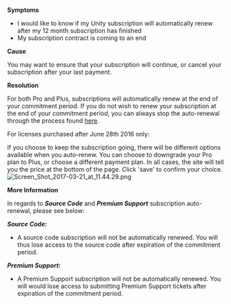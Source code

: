 

**Symptoms**


- I would like to know if my Unity subscription will automatically renew after my 12 month subscription has finished
- My subscription contract is coming to an end



**Cause**



You may want to ensure that your subscription will continue, or cancel your subscription after your last payment.



**Resolution**



For both Pro and Plus, subscriptions will automatically renew at the end of your commitment period. If you do not wish to renew your subscription at the end of your commitment period, you can always stop the auto-renewal through the process found [here](https://support.unity3d.com/hc/en-us/articles/205767715).



For licenses purchased after June 28th 2016 only:



If you choose to keep the subscription going, there will be different options available when you auto-renew. You can choose to downgrade your Pro plan to Plus, or choose a different payment plan. In all cases, the site will tell you the price at the bottom of the page. Click 'save' to confirm your choice.![Screen_Shot_2017-03-21_at_11.44.29.png](/hc/article_attachments/115004089823/Screen_Shot_2017-03-21_at_11.44.29.png)



**More Information**



In regards to  ***Source Code***  and  ***Premium Support***  subscription auto-renewal, please see below:



***Source Code:***


- A source code subscription will not be automatically renewed. You will thus lose access to the source code after expiration of the commitment period.



***Premium Support:***


- A Premium Support subscription will not be automatically renewed. You will would lose access to submitting Premium Support tickets after expiration of the commitment period.





